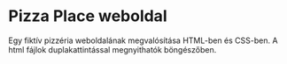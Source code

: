 <h1>Pizza Place weboldal</h1>

Egy fiktív pizzéria weboldalának megvalósítása HTML-ben és CSS-ben. A html fájlok duplakattintással megnyithatók böngészőben.
